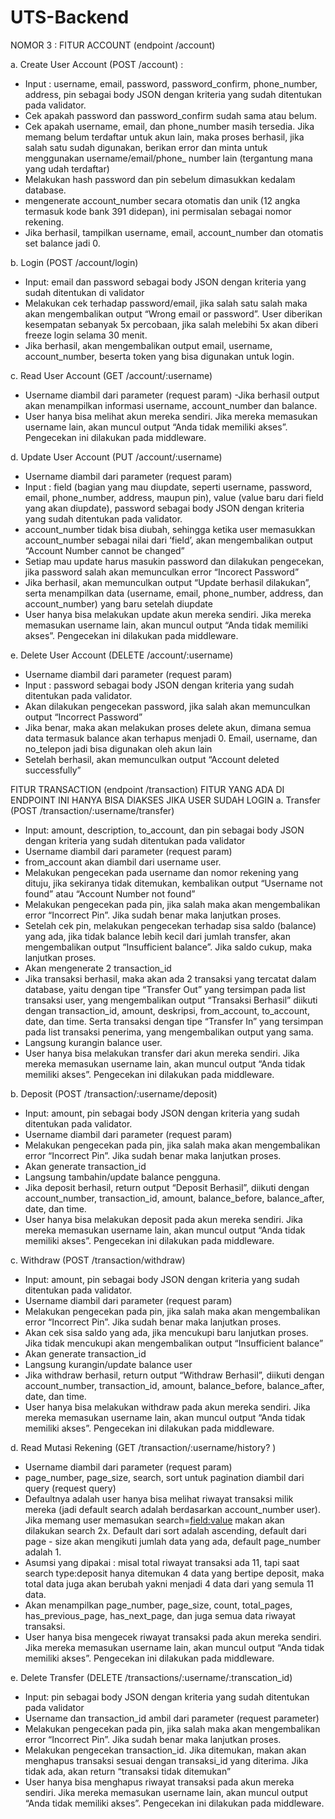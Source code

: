 ﻿# UTS-Backend


NOMOR 3 : 
FITUR ACCOUNT (endpoint /account)

a. Create User Account (POST /account) : 
- Input : username, email, password, password_confirm, phone_number, address, pin sebagai body JSON dengan kriteria yang sudah ditentukan pada validator.
- Cek apakah password dan password_confirm sudah sama atau belum.
- Cek apakah username, email, dan phone_number masih tersedia. Jika memang belum terdaftar untuk akun lain, maka proses berhasil, jika salah satu sudah digunakan, berikan error dan minta untuk menggunakan username/email/phone_ number lain (tergantung mana yang udah terdaftar)
- Melakukan hash password dan pin sebelum dimasukkan kedalam database.
- mengenerate account_number secara otomatis dan unik (12 angka termasuk kode bank 391 didepan), ini permisalan sebagai nomor rekening.
- Jika berhasil, tampilkan username, email, account_number dan otomatis set balance jadi 0.

b. Login (POST /account/login)
- Input: email dan password sebagai body JSON dengan kriteria yang sudah ditentukan di validator
- Melakukan cek terhadap password/email, jika salah satu salah maka akan mengembalikan output “Wrong email or password”. User diberikan kesempatan sebanyak 5x percobaan, jika salah melebihi 5x akan diberi freeze login selama 30 menit.
- Jika berhasil, akan mengembalikan output email, username, account_number, beserta token yang bisa digunakan untuk login.

c. Read User Account (GET /account/:username)
- Username diambil dari parameter (request param)
-Jika berhasil output akan menampilkan informasi username, account_number dan balance.
- User hanya bisa melihat akun mereka sendiri. Jika mereka memasukan username lain, akan muncul output “Anda tidak memiliki akses”. Pengecekan ini dilakukan pada middleware.


d. Update User Account (PUT /account/:username)
- Username diambil dari parameter (request param)
- Input : field (bagian yang mau diupdate, seperti username, password, email, phone_number, address, maupun pin), value (value baru dari field yang akan diupdate), password sebagai body JSON dengan kriteria yang sudah ditentukan pada validator.
- account_number tidak bisa diubah, sehingga ketika user memasukkan account_number sebagai nilai dari ‘field’, akan mengembalikan output “Account Number cannot be changed”
- Setiap mau update harus masukin password dan dilakukan pengecekan, jika password salah akan memunculkan error “Incorect Password”
- Jika berhasil, akan memunculkan output “Update berhasil dilakukan”, serta menampilkan data (username, email, phone_number, address, dan account_number) yang baru setelah diupdate
- User hanya bisa melakukan update akun mereka sendiri. Jika mereka memasukan username lain, akan muncul output “Anda tidak memiliki akses”. Pengecekan ini dilakukan pada middleware.

e. Delete User Account (DELETE /account/:username)
- Username diambil dari parameter (request param)
- Input : password sebagai body JSON dengan kriteria yang sudah ditentukan pada validator.
- Akan dilakukan pengecekan password, jika salah akan memunculkan output “Incorrect Password”
- Jika benar, maka akan melakukan proses delete akun, dimana semua data termasuk balance akan terhapus menjadi 0. Email, username, dan no_telepon jadi bisa digunakan oleh akun lain
- Setelah berhasil, akan memunculkan output “Account deleted successfully”



FITUR TRANSACTION (endpoint /transaction)
FITUR YANG ADA DI ENDPOINT INI HANYA BISA DIAKSES JIKA USER SUDAH LOGIN
a. Transfer (POST /transaction/:username/transfer)
- Input: amount, description, to_account, dan pin sebagai body JSON dengan kriteria yang sudah ditentukan pada validator
- Username diambil dari parameter (request param)
- from_account akan diambil dari username user.
- Melakukan pengecekan pada username dan nomor rekening yang dituju, jika sekiranya tidak ditemukan, kembalikan output “Username not found” atau “Account Number not found”
- Melakukan pengecekan pada pin, jika salah maka akan mengembalikan error “Incorrect Pin”. Jika sudah benar maka lanjutkan proses. 
- Setelah cek pin, melakukan pengecekan terhadap sisa saldo (balance) yang ada, jika tidak balance lebih kecil dari jumlah transfer, akan mengembalikan output “Insufficient balance”. Jika saldo cukup, maka lanjutkan proses.
- Akan mengenerate 2 transaction_id
- Jika transaksi berhasil, maka akan ada 2 transaksi yang tercatat dalam database, yaitu dengan tipe “Transfer Out” yang tersimpan pada list transaksi user, yang mengembalikan output “Transaksi Berhasil” diikuti dengan transaction_id, amount, deskripsi, from_account, to_account, date, dan time. Serta transaksi dengan tipe “Transfer In” yang tersimpan pada list transaksi penerima, yang mengembalikan output yang sama.
- Langsung kurangin balance user.
- User hanya bisa melakukan transfer dari akun mereka sendiri. Jika mereka memasukan username lain, akan muncul output “Anda tidak memiliki akses”. Pengecekan ini dilakukan pada middleware.

b. Deposit (POST /transaction/:username/deposit)
- Input: amount, pin sebagai body JSON dengan kriteria yang sudah ditentukan pada validator.
- Username diambil dari parameter (request param)
- Melakukan pengecekan pada pin, jika salah maka akan mengembalikan error “Incorrect Pin”. Jika sudah benar maka lanjutkan proses. 
- Akan generate transaction_id
- Langsung tambahin/update balance pengguna.
- Jika deposit berhasil, return output “Deposit Berhasil”, diikuti dengan account_number, transaction_id, amount, balance_before, balance_after, date, dan time. 
- User hanya bisa melakukan deposit pada akun mereka sendiri. Jika mereka memasukan username lain, akan muncul output “Anda tidak memiliki akses”. Pengecekan ini dilakukan pada middleware.



c. Withdraw (POST /transaction/withdraw)
- Input: amount, pin sebagai body JSON dengan kriteria yang sudah ditentukan pada validator.
- Username diambil dari parameter (request param)
- Melakukan pengecekan pada pin, jika salah maka akan mengembalikan error “Incorrect Pin”. Jika sudah benar maka lanjutkan proses. 
- Akan cek sisa saldo yang ada, jika mencukupi baru lanjutkan proses. Jika tidak mencukupi akan mengembalikan output “Insufficient balance”
- Akan generate transaction_id
- Langsung kurangin/update balance user
- Jika withdraw berhasil, return output “Withdraw Berhasil”, diikuti dengan account_number, transaction_id, amount, balance_before, balance_after, date, dan time. 
- User hanya bisa melakukan withdraw pada akun mereka sendiri. Jika mereka memasukan username lain, akan muncul output “Anda tidak memiliki akses”. Pengecekan ini dilakukan pada middleware.



d. Read Mutasi Rekening (GET /transaction/:username/history? )
- Username diambil dari parameter (request param)
- page_number, page_size, search, sort untuk pagination diambil dari query (request query)
- Defaultnya adalah user hanya bisa melihat riwayat transaksi milik mereka (jadi default search adalah berdasarkan account_number user). Jika memang user memasukan search=<field:value> makan akan dilakukan search 2x. Default dari sort adalah ascending, default dari page - size akan mengikuti jumlah data yang ada, default page_number adalah 1.
- Asumsi yang dipakai : misal total riwayat transaksi ada 11, tapi saat search type:deposit hanya ditemukan 4 data yang bertipe deposit, maka total data juga akan berubah yakni menjadi 4 data dari yang semula 11 data.
- Akan menampilkan page_number, page_size, count, total_pages, has_previous_page, has_next_page, dan juga semua data riwayat transaksi.
- User hanya bisa mengecek riwayat transaksi pada akun mereka sendiri. Jika mereka memasukan username lain, akan muncul output “Anda tidak memiliki akses”. Pengecekan ini dilakukan pada middleware.

e. Delete Transfer (DELETE /transactions/:username/:transcation_id)
- Input: pin sebagai body JSON dengan kriteria yang sudah ditentukan pada validator
- Username dan transaction_id ambil dari parameter (request parameter)
- Melakukan pengecekan pada pin, jika salah maka akan mengembalikan error “Incorrect Pin”. Jika sudah benar maka lanjutkan proses. 
- Melakukan pengecekan transaction_id. Jika ditemukan, makan  akan menghapus transaksi sesuai dengan transaksi_id yang diterima. Jika tidak ada, akan return “transaksi tidak ditemukan”
- User hanya bisa menghapus riwayat transaksi pada akun mereka sendiri. Jika mereka memasukan username lain, akan muncul output “Anda tidak memiliki akses”. Pengecekan ini dilakukan pada middleware.

